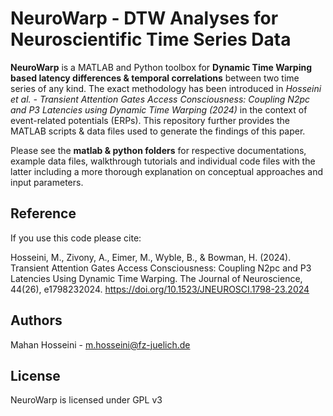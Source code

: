 # NeuroWarp - DTW Analyses for Neuroscientific Time Series Data

**NeuroWarp** is a MATLAB and Python toolbox for **Dynamic Time Warping based latency differences & temporal correlations** between two time series of any kind. The exact methodology has been introduced in *Hosseini et al. - Transient Attention Gates Access Consciousness: Coupling N2pc and P3 Latencies using Dynamic Time Warping (2024)* in the context of event-related potentials (ERPs). This repository further provides the MATLAB scripts & data files used to generate the findings of this paper.  

Please see the **matlab & python folders** for respective documentations, example data files, walkthrough tutorials and individual code files with the latter including a more thorough explanation on conceptual approaches and input parameters.

## Reference
If you use this code please cite:

Hosseini, M., Zivony, A., Eimer, M., Wyble, B., & Bowman, H. (2024). Transient Attention Gates Access Consciousness: Coupling N2pc and P3 Latencies Using Dynamic Time Warping. The Journal of Neuroscience, 44(26), e1798232024. https://doi.org/10.1523/JNEUROSCI.1798-23.2024

## Authors
Mahan Hosseini - m.hosseini@fz-juelich.de 

## License
NeuroWarp is licensed under GPL v3

